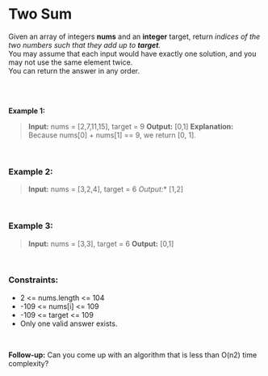 # Two Sum

Given an array of integers **nums** and an **integer** target, return _indices of the two numbers such that they add up to **target**._
<br>
You may assume that each input would have exactly one solution, and you may not use the same element twice.
<br>
You can return the answer in any order.

<br>
<br>

**Example 1:**
> **Input:** nums = [2,7,11,15], target = 9
> **Output:** [0,1]
> **Explanation:** Because nums[0] + nums[1] == 9, we return [0, 1].

<br>

### Example 2:
> **Input:** nums = [3,2,4], target = 6
> *Output:** [1,2]

<br>

### Example 3:
> **Input:** nums = [3,3], target = 6
> **Output:** [0,1]
 
<br>

### Constraints:

- 2 <= nums.length <= 104
- -109 <= nums[i] <= 109
- -109 <= target <= 109
- Only one valid answer exists.
 
<br>

**Follow-up:** Can you come up with an algorithm that is less than O(n2) time complexity?